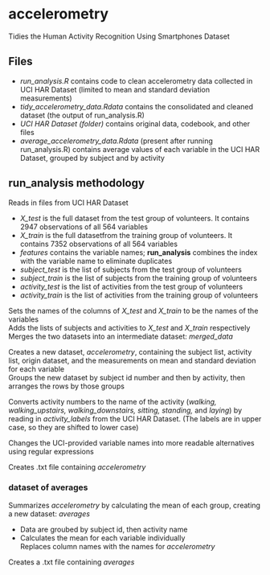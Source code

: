 # accelerometry
Tidies the Human Activity Recognition Using Smartphones Dataset

## Files
- *run_analysis.R* contains code to clean accelerometry data collected in UCI HAR Dataset (limited to mean and standard deviation measurements)  
- *tidy_accelerometry_data.Rdata* contains the consolidated and cleaned dataset (the output of run_analysis.R)  
- *UCI HAR Dataset (folder)* contains original data, codebook, and other files  
- *average_accelerometry_data.Rdata* (present after running run_analysis.R) contains average values of each variable in the UCI HAR Dataset, grouped by subject and by activity

## run_analysis methodology
Reads in files from UCI HAR Dataset  
- *X_test* is the full dataset from the test group of volunteers. It contains 2947 observations of all 564 variables  
- *X_train* is the full datasetfrom the training group of volunteers. It contains 7352 observations of all 564 variables  
- *features* contains the variable names; **run_analysis** combines the index with the variable name to eliminate duplicates 
- *subject_test* is the list of subjects from the test group of volunteers  
- *subject_train* is the list of subjects from the training group of volunteers  
- *activity_test* is the list of activities from the test group of volunteers  
- *activity_train* is the list of activities from the training group of volunteers  

Sets the names of the columns of *X_test* and *X_train* to be the names of the variables  
Adds the lists of subjects and activities to *X_test* and *X_train* respectively
Merges the two datasets into an intermediate dataset: *merged_data*  

Creates a new dataset, *accelerometry*, containing the subject list, activity list, origin dataset, and the measurements on mean and standard deviation for each variable    
Groups the new dataset by subject id number and then by activity, then arranges the rows by those groups  

Converts activity numbers to the name of the activity (*walking, walking_upstairs, walking_downstairs, sitting, standing,* and *laying*) by reading in *activity_labels* from the UCI HAR Dataset. (The labels are in upper case, so they are shifted to lower case)  

Changes the UCI-provided variable names into more readable alternatives using regular expressions  

Creates .txt file containing *accelerometry*    

### dataset of averages
Summarizes *accelerometry* by calculating the mean of each group, creating a new dataset: *averages*  
- Data are groubed by subject id, then activity name  
- Calculates the mean for each variable individually  
Replaces column names with the names for *accelerometry*  

Creates a .txt file containing *averages*
